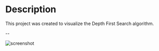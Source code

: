 # Description

This project was created to visualize the Depth First Search algorithm.

--

![screenshot](https://i.imgur.com/TEkWsFg.png)
